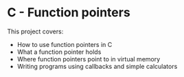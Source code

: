 # C - Function pointers

This project covers:
- How to use function pointers in C
- What a function pointer holds
- Where function pointers point to in virtual memory
- Writing programs using callbacks and simple calculators
